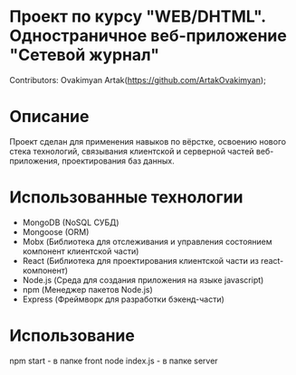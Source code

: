 # Проект по курсу "WEB/DHTML". Одностраничное веб-приложение "Сетевой журнал"
Contributors: Ovakimyan Artak(https://github.com/ArtakOvakimyan);

# Описание
Проект сделан для применения навыков по вёрстке, освоению нового стека технологий, связывания клиентской и серверной частей веб-приложения, проектирования баз данных.

# Использованные технологии
- MongoDB (NoSQL СУБД)
- Mongoose (ORM)
- Mobx (Библиотека для отслеживания и управления состоянием компонент клиентской части)
- React (Библиотека для проектирования клиентской части из react-компонент)
- Node.js (Среда для создания приложения на языке javascript)
- npm (Менеджер пакетов Node.js)
- Express (Фреймворк для разработки бэкенд-части)

# Использование
npm start - в папке front
node index.js - в папке server
